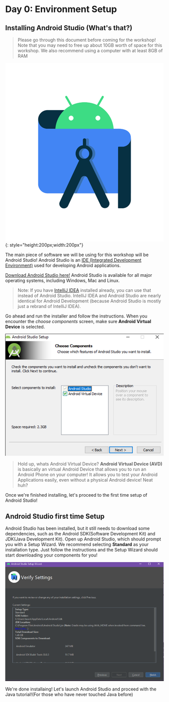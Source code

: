 # Day 0: Environment Setup

## Installing Android Studio (What's that?)

> Please go through this document before coming for the workshop! Note that you may need to free up about 10GB worth of space for this workshop. We also recommend using a computer with at least 8GB of RAM

![Android Studio](../../imgs/gtc/android/512px-Android_Studio_icon.svg.png){: style="height:200px;width:200px"}

The main piece of software we will be using for this workshop will be Android Studio! Android Studio is an [IDE (Integrated Development Environment)](https://en.wikipedia.org/wiki/Integrated_development_environment) used for developing Android applications.

[Download Android Studio here!](https://developer.android.com/studio) Android Studio is available for all major operating systems, including Windows, Mac and Linux.

> Note: If you have [IntelliJ IDEA](https://www.jetbrains.com/idea/) installed already, you can use that instead of Android Studio. IntelliJ IDEA and Android Studio are nearly identical for Android Development (because Android Studio is mostly just a rebrand of IntelliJ IDEA).

Go ahead and run the installer and follow the instructions. When you encounter the *choose components* screen, make sure **Android Virtual Device** is selected. 

![AVD](../../imgs/gtc/android/android_installation.png)

> Hold up, whats Android Virtual Device? **Android Virtual Device (AVD)** is basically an virtual Android Device that allows you to run an Android Phone on your computer! It allows you to test your Android Applications easily, even without a physical Android device! Neat huh?

Once we're finished installing, let's proceed to the first time setup of Android Studio!

## Android Studio first time Setup

Android Studio has been installed, but it still needs to download some dependencies, such as the Android SDK(Software Development Kit) and JDK(Java Development Kit). Open up Android Studio, which should prompt you with a Setup Wizard. We recommend selecting **Standard** as your installation type. Just follow the instructions and the Setup Wizard should start downloading your components for you!

![](../../imgs/gtc/android/android_firsttime.png)

We're done installaing! Let's launch Android Studio and proceed with the Java tutorial!(For those who have never touched Java before)